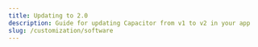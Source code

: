 ```yaml
---
title: Updating to 2.0
description: Guide for updating Capacitor from v1 to v2 in your app
slug: /customization/software
---
```

